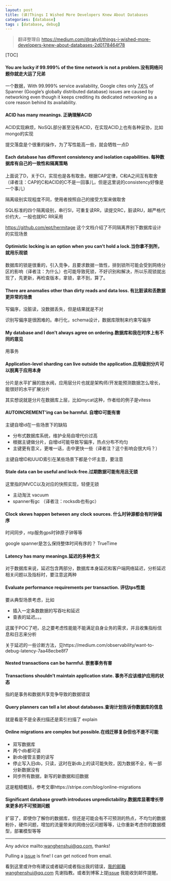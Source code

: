 ```yaml
---
layout: post
title: (译)Things I Wished More Developers Knew About Databases
categories: [database]
tags : [database, debug]
---
```

  

> 翻译整理自 https://medium.com/@rakyll/things-i-wished-more-developers-knew-about-databases-2d0178464f78
>

[TOC]

#### You are lucky if 99.999% of the time network is not a problem.没有网络问题你就走大运了兄弟

一个数据，With 99.999% service availability, Google cites only [7.6%](https://storage.googleapis.com/pub-tools-public-publication-data/pdf/45855.pdf) of Spanner (Google’s globally distributed database) issues are caused by networking even though it keeps crediting its dedicated networking as a core reason behind its availability.

#### ACID has many meanings. 正确理解ACID

ACID实现麻烦，NoSQL部分甚至没有ACID，在实现ACID上也有各种妥协，比如mongo的实现

提交落盘是个很重的操作，为了写性能高一些，就会牺牲一点D

#### Each database has different consistency and isolation capabilities. 每种数据库有自己的一致性和隔离策略

上面说了D，关于CI，实现也是各有取舍。根据CAP定律，C和A之间互有取舍（译者注：CAP的C和ACID的C不是一回事儿，但是这里说的consistency好像是一个事儿）

隔离级别实现程度不同，使用者按照自己的接受方案来做取舍

SQL标准的四个隔离级别，串行SI，可重复读RR，读提交RC，脏读RU，越严格代价约大，一般也就RC RR采用

https://github.com/ept/hermitage 这个文档介绍了不同隔离界别下数据库设计的实现场景

#### Optimistic locking is an option when you can’t hold a lock.当你拿不到所，就用乐观锁

数据库的锁是很重的，引入竞争，且要求数据一致性，排到锁所可能会受到网络分区的影响（译者注：为什么）也可能导致死锁，不好识别和解决，所以乐观锁就出现了，先更新，再检查版本，拿锁，拿不到，算了。

#### There are anomalies other than dirty reads and data loss. 有比脏读和丢数据更异常的场景

写偏序，没脏读，没数据丢失，但是结果就是不对

识别写偏序是很困难的。串行化，schema设计，数据库限制来约束写偏序

#### My database and I don’t always agree on ordering.数据库和我在时序上有不同的意见

用事务

#### Application-level sharding can live outside the application.应用级别分片可以脱离于应用本身

分片是水平扩展的放水阀，应用层分片也就是架构师/开发能预测数据怎么增长，能很好的水平扩展分片

其实想说就是分片在数据库上层，比如mycat这种，作者给的例子是vitess



#### AUTOINCREMENT’ing can be harmful. 自增ID可能有害

主键自增id在一些场景下的缺陷

- 分布式数据库系统，维护全局自增代价过高
- 根据主键做分片，自增id可能导致写偏序，热点分布不均匀
- 主键更有意义，更唯一话，击中更快一些（译者注？这个影响会很大吗？）

主键自增ID和UUID索引在某些场景下都是个坏主意，要注意

#### Stale data can be useful and lock-free.过期数据可能有用且无锁

这里指的MVCC以及对应的快照实现，轻便无锁

- 主动淘汰 vacuum 
- spanner有gc （译者注：rocksdb也有gc）

#### Clock skews happen between any clock sources. 什么时钟源都会有时钟偏序

时间同步，ntp服务gps时钟原子钟等等

google spanner是怎么保持整体时间有序的？ TrueTime

#### Latency has many meanings.延迟的多种含义

对于数据库来说，延迟包含两部分，数据库本身延迟和客户端网络延迟，分析延迟相关问题以及指标时，要注意这两种

#### Evaluate performance requirements per transaction. 评估tps性能

要从典型场景考虑，比如

- 插入一定条数数据的写吞吐和延迟
- 查表的延迟。。。

这属于POC了吧，总之要考虑性能能不能满足自身业务的需求，并且收集指标信息和日志来分析

关于延迟的一些诊断方法，见https://medium.com/observability/want-to-debug-latency-7aa48ecbe8f7



#### Nested transactions can be harmful. 嵌套事务有害

#### Transactions shouldn’t maintain application state. 事务不应该维护应用的状态

指的是事务和数据共享竞争导致的数据错误

#### Query planners can tell a lot about databases.查询计划告诉你数据库的信息

就是看是不是全表扫描还是索引扫描了 explain

#### Online migrations are complex but possible.在线迁移复杂但也不是不可能

- 双写数据库
- 两个db都可读
- 新db接管主要的读写
- 停止写入旧db，只读，这时在新db上的读可能失败，因为数据不全，有一部分新数据没有
- 同步所有数据，新写的新数据和旧数据

这是粗糙概括，参考文章https://stripe.com/blog/online-migrations

#### Significant database growth introduces unpredictability.数据库显著增长带来更多的不可预测问题

扩容了，即使你了解你的数据库，但还是可能会有不可预测的热点，不均匀的数据粉扑，硬件问题，增加的流量带来的网络分区问题等等，让你重新考虑你的数据模型，部署模型等等

---

Any advice mailto:wanghenshui@qq.com, thanks! 

Pulling a [issue](https://github.com/wanghenshui/wanghenshui.github.io/issues/new) is fine! I can get noticed from email.

看到这里或许你有建议或者疑问或者指出我的错误，我的邮箱wanghenshui@qq.com 先谢指教。或者到博客上提[issue](https://github.com/wanghenshui/wanghenshui.github.io/issues/new) 我能收到邮件提醒。